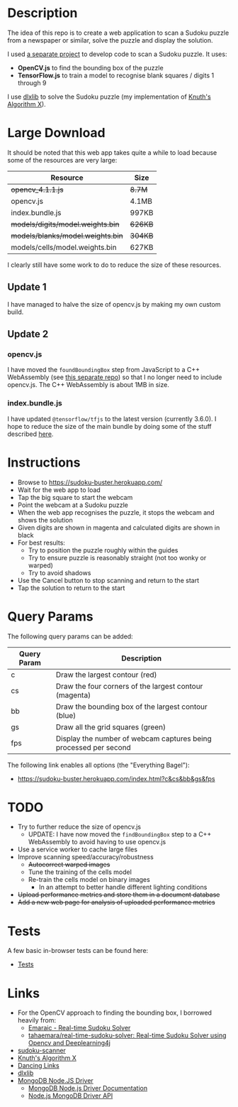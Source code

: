 # Description

The idea of this repo is to create a web application to scan a Sudoku puzzle
from a newspaper or similar, solve the puzzle and display the solution.

I used [a separate project](https://github.com/taylorjg/sudoku-scanner) to
develop code to scan a Sudoku puzzle. It uses:

* **OpenCV.js** to find the bounding box of the puzzle
* **TensorFlow.js** to train a model to recognise blank squares / digits 1 through 9

I use [dlxlib](https://www.npmjs.com/package/dlxlib) to solve the Sudoku puzzle
(my implementation of [Knuth's Algorithm X](https://en.wikipedia.org/wiki/Knuth%27s_Algorithm_X)).

# Large Download

It should be noted that this web app takes quite a while to load because
some of the resources are very large:

| Resource | Size |
| -------- | ---- |
| ~~opencv_4.1.1.js~~ | ~~8.7M~~ |
| opencv.js | 4.1MB |
| index.bundle.js | 997KB |
| ~~models/digits/model.weights.bin~~ | ~~626KB~~ |
| ~~models/blanks/model.weights.bin~~ | ~~304KB~~ |
| models/cells/model.weights.bin | 627KB |

I clearly still have some work to do to reduce the size of these resources.

## Update 1

I have managed to halve the size of opencv.js by making my own custom build.

## Update 2

### opencv.js

I have moved the `foundBoundingBox` step from JavaScript to a C++ WebAssembly
(see [this separate repo](https://github.com/taylorjg/emscripten-opencv))
so that I no longer need to include opencv.js. The C++ WebAssembly is about 1MB in size.

### index.bundle.js

I have updated `@tensorflow/tfjs` to the latest version (currently 3.6.0).
I hope to reduce the size of the main bundle by doing some of the stuff described
[here](https://www.tensorflow.org/js/tutorials/deployment/size_optimized_bundles).

# Instructions

* Browse to https://sudoku-buster.herokuapp.com/
* Wait for the web app to load
* Tap the big square to start the webcam
* Point the webcam at a Sudoku puzzle
* When the web app recognises the puzzle, it stops the webcam and shows the solution
* Given digits are shown in magenta and calculated digits are shown in black
* For best results:
  * Try to position the puzzle roughly within the guides
  * Try to ensure puzzle is reasonably straight (not too wonky or warped)
  * Try to avoid shadows
* Use the Cancel button to stop scanning and return to the start
* Tap the solution to return to the start

# Query Params

The following query params can be added:

| Query Param | Description |
| ----------- | ----------- |
| c           | Draw the largest contour (red) |
| cs          | Draw the four corners of the largest contour (magenta) |
| bb          | Draw the bounding box of the largest contour (blue) |
| gs          | Draw all the grid squares (green) |
| fps         | Display the number of webcam captures being processed per second |

The following link enables all options (the "Everything Bagel"):

* https://sudoku-buster.herokuapp.com/index.html?c&cs&bb&gs&fps

# TODO

* Try to further reduce the size of opencv.js
  * UPDATE: I have now moved the `findBoundingBox` step to a C++ WebAssembly
  to avoid having to use opencv.js
* Use a service worker to cache large files
* Improve scanning speed/accuracy/robustness
  * ~~Autocorrect warped images~~
  * Tune the training of the cells model
  * Re-train the cells model on binary images
    * In an attempt to better handle different lighting conditions
* ~~Upload performance metrics and store them in a document database~~
* ~~Add a new web page for analysis of uploaded performance metrics~~

# Tests

A few basic in-browser tests can be found here:

* [Tests](https://sudoku-buster.herokuapp.com/test.html)

# Links

* For the OpenCV approach to finding the bounding box, I borrowed heavily from:
  * [Emaraic - Real-time Sudoku Solver](http://emaraic.com/blog/realtime-sudoku-solver)
  * [tahaemara/real-time-sudoku-solver: Real-time Sudoku Solver using Opencv and Deeplearning4j](https://github.com/tahaemara/real-time-sudoku-solver)
* [sudoku-scanner](https://github.com/taylorjg/sudoku-scanner)
* [Knuth's Algorithm X](https://en.wikipedia.org/wiki/Knuth%27s_Algorithm_X)
* [Dancing Links](https://en.wikipedia.org/wiki/Dancing_Links)
* [dlxlib](https://www.npmjs.com/package/dlxlib)
* [MongoDB Node.JS Driver](https://mongodb.github.io/node-mongodb-native/)
  * [MongoDB Node.js Driver Documentation](https://mongodb.github.io/node-mongodb-native/3.3/)
  * [Node.js MongoDB Driver API](https://mongodb.github.io/node-mongodb-native/3.3/api/index.html)
